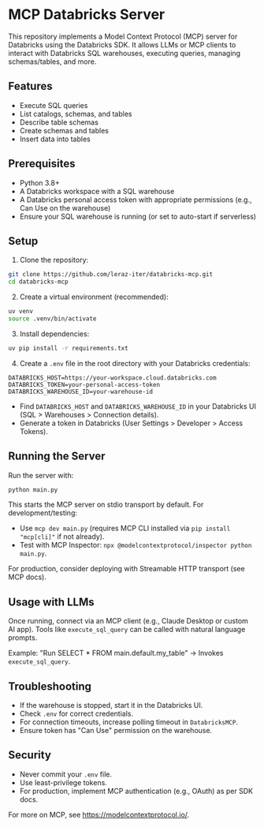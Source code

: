 # MCP Databricks Server

This repository implements a Model Context Protocol (MCP) server for Databricks using the Databricks SDK. It allows LLMs or MCP clients to interact with Databricks SQL warehouses, executing queries, managing schemas/tables, and more.

## Features
- Execute SQL queries
- List catalogs, schemas, and tables
- Describe table schemas
- Create schemas and tables
- Insert data into tables

## Prerequisites
- Python 3.8+
- A Databricks workspace with a SQL warehouse
- A Databricks personal access token with appropriate permissions (e.g., Can Use on the warehouse)
- Ensure your SQL warehouse is running (or set to auto-start if serverless)

## Setup
1. Clone the repository:
```bash
git clone https://github.com/leraz-iter/databricks-mcp.git
cd databricks-mcp
```

2. Create a virtual environment (recommended):

```bash
uv venv
source .venv/bin/activate
```

3. Install dependencies:

```bash
uv pip install -r requirements.txt
```

4. Create a `.env` file in the root directory with your Databricks credentials:

```
DATABRICKS_HOST=https://your-workspace.cloud.databricks.com
DATABRICKS_TOKEN=your-personal-access-token
DATABRICKS_WAREHOUSE_ID=your-warehouse-id
```

- Find `DATABRICKS_HOST` and `DATABRICKS_WAREHOUSE_ID` in your Databricks UI (SQL > Warehouses > Connection details).
- Generate a token in Databricks (User Settings > Developer > Access Tokens).

## Running the Server
Run the server with:

```bash
python main.py
```

This starts the MCP server on stdio transport by default. For development/testing:
- Use `mcp dev main.py` (requires MCP CLI installed via `pip install "mcp[cli]"` if not already).
- Test with MCP Inspector: `npx @modelcontextprotocol/inspector python main.py`.

For production, consider deploying with Streamable HTTP transport (see MCP docs).

## Usage with LLMs
Once running, connect via an MCP client (e.g., Claude Desktop or custom AI app). Tools like `execute_sql_query` can be called with natural language prompts.

Example: "Run SELECT * FROM main.default.my_table" → Invokes `execute_sql_query`.

## Troubleshooting
- If the warehouse is stopped, start it in the Databricks UI.
- Check `.env` for correct credentials.
- For connection timeouts, increase polling timeout in `DatabricksMCP`.
- Ensure token has "Can Use" permission on the warehouse.

## Security
- Never commit your `.env` file.
- Use least-privilege tokens.
- For production, implement MCP authentication (e.g., OAuth) as per SDK docs.

For more on MCP, see https://modelcontextprotocol.io/.
